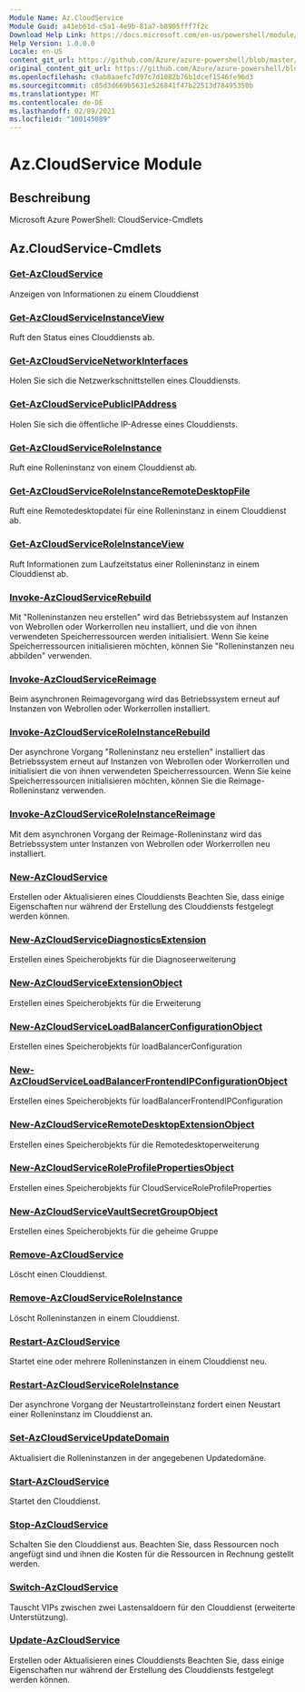 ```yaml
---
Module Name: Az.CloudService
Module Guid: a41eb61d-c5a1-4e9b-81a7-b8905fff7f2c
Download Help Link: https://docs.microsoft.com/en-us/powershell/module/az.cloudservice
Help Version: 1.0.0.0
Locale: en-US
content_git_url: https://github.com/Azure/azure-powershell/blob/master/src/CloudService/help/Az.CloudService.md
original_content_git_url: https://github.com/Azure/azure-powershell/blob/master/src/CloudService/help/Az.CloudService.md
ms.openlocfilehash: c9ab8aaefc7d97c7d1082b76b1dcef1546fe96d3
ms.sourcegitcommit: c05d3d669b5631e526841f47b22513d78495350b
ms.translationtype: MT
ms.contentlocale: de-DE
ms.lasthandoff: 02/09/2021
ms.locfileid: "100145089"
---
```

# Az.CloudService Module
## Beschreibung
Microsoft Azure PowerShell: CloudService-Cmdlets

## Az.CloudService-Cmdlets
### [Get-AzCloudService](Get-AzCloudService.md)
Anzeigen von Informationen zu einem Clouddienst

### [Get-AzCloudServiceInstanceView](Get-AzCloudServiceInstanceView.md)
Ruft den Status eines Clouddiensts ab.

### [Get-AzCloudServiceNetworkInterfaces](Get-AzCloudServiceNetworkInterfaces.md)
Holen Sie sich die Netzwerkschnittstellen eines Clouddiensts.

### [Get-AzCloudServicePublicIPAddress](Get-AzCloudServicePublicIPAddress.md)
Holen Sie sich die öffentliche IP-Adresse eines Clouddiensts.

### [Get-AzCloudServiceRoleInstance](Get-AzCloudServiceRoleInstance.md)
Ruft eine Rolleninstanz von einem Clouddienst ab.

### [Get-AzCloudServiceRoleInstanceRemoteDesktopFile](Get-AzCloudServiceRoleInstanceRemoteDesktopFile.md)
Ruft eine Remotedesktopdatei für eine Rolleninstanz in einem Clouddienst ab.

### [Get-AzCloudServiceRoleInstanceView](Get-AzCloudServiceRoleInstanceView.md)
Ruft Informationen zum Laufzeitstatus einer Rolleninstanz in einem Clouddienst ab.

### [Invoke-AzCloudServiceRebuild](Invoke-AzCloudServiceRebuild.md)
Mit "Rolleninstanzen neu erstellen" wird das Betriebssystem auf Instanzen von Webrollen oder Workerrollen neu installiert, und die von ihnen verwendeten Speicherressourcen werden initialisiert.
Wenn Sie keine Speicherressourcen initialisieren möchten, können Sie "Rolleninstanzen neu abbilden" verwenden.

### [Invoke-AzCloudServiceReimage](Invoke-AzCloudServiceReimage.md)
Beim asynchronen Reimagevorgang wird das Betriebssystem erneut auf Instanzen von Webrollen oder Workerrollen installiert.

### [Invoke-AzCloudServiceRoleInstanceRebuild](Invoke-AzCloudServiceRoleInstanceRebuild.md)
Der asynchrone Vorgang "Rolleninstanz neu erstellen" installiert das Betriebssystem erneut auf Instanzen von Webrollen oder Workerrollen und initialisiert die von ihnen verwendeten Speicherressourcen.
Wenn Sie keine Speicherressourcen initialisieren möchten, können Sie die Reimage-Rolleninstanz verwenden.

### [Invoke-AzCloudServiceRoleInstanceReimage](Invoke-AzCloudServiceRoleInstanceReimage.md)
Mit dem asynchronen Vorgang der Reimage-Rolleninstanz wird das Betriebssystem unter Instanzen von Webrollen oder Workerrollen neu installiert.

### [New-AzCloudService](New-AzCloudService.md)
Erstellen oder Aktualisieren eines Clouddiensts
Beachten Sie, dass einige Eigenschaften nur während der Erstellung des Clouddiensts festgelegt werden können.

### [New-AzCloudServiceDiagnosticsExtension](New-AzCloudServiceDiagnosticsExtension.md)
Erstellen eines Speicherobjekts für die Diagnoseerweiterung

### [New-AzCloudServiceExtensionObject](New-AzCloudServiceExtensionObject.md)
Erstellen eines Speicherobjekts für die Erweiterung

### [New-AzCloudServiceLoadBalancerConfigurationObject](New-AzCloudServiceLoadBalancerConfigurationObject.md)
Erstellen eines Speicherobjekts für loadBalancerConfiguration

### [New-AzCloudServiceLoadBalancerFrontendIPConfigurationObject](New-AzCloudServiceLoadBalancerFrontendIPConfigurationObject.md)
Erstellen eines Speicherobjekts für loadBalancerFrontendIPConfiguration

### [New-AzCloudServiceRemoteDesktopExtensionObject](New-AzCloudServiceRemoteDesktopExtensionObject.md)
Erstellen eines Speicherobjekts für die Remotedesktoperweiterung

### [New-AzCloudServiceRoleProfilePropertiesObject](New-AzCloudServiceRoleProfilePropertiesObject.md)
Erstellen eines Speicherobjekts für CloudServiceRoleProfileProperties

### [New-AzCloudServiceVaultSecretGroupObject](New-AzCloudServiceVaultSecretGroupObject.md)
Erstellen eines Speicherobjekts für die geheime Gruppe

### [Remove-AzCloudService](Remove-AzCloudService.md)
Löscht einen Clouddienst.

### [Remove-AzCloudServiceRoleInstance](Remove-AzCloudServiceRoleInstance.md)
Löscht Rolleninstanzen in einem Clouddienst.

### [Restart-AzCloudService](Restart-AzCloudService.md)
Startet eine oder mehrere Rolleninstanzen in einem Clouddienst neu.

### [Restart-AzCloudServiceRoleInstance](Restart-AzCloudServiceRoleInstance.md)
Der asynchrone Vorgang der Neustartrolleinstanz fordert einen Neustart einer Rolleninstanz im Clouddienst an.

### [Set-AzCloudServiceUpdateDomain](Set-AzCloudServiceUpdateDomain.md)
Aktualisiert die Rolleninstanzen in der angegebenen Updatedomäne.

### [Start-AzCloudService](Start-AzCloudService.md)
Startet den Clouddienst.

### [Stop-AzCloudService](Stop-AzCloudService.md)
Schalten Sie den Clouddienst aus.
Beachten Sie, dass Ressourcen noch angefügt sind und ihnen die Kosten für die Ressourcen in Rechnung gestellt werden.

### [Switch-AzCloudService](Switch-AzCloudService.md)
Tauscht VIPs zwischen zwei Lastensaldoern für den Clouddienst (erweiterte Unterstützung).

### [Update-AzCloudService](Update-AzCloudService.md)
Erstellen oder Aktualisieren eines Clouddiensts
Beachten Sie, dass einige Eigenschaften nur während der Erstellung des Clouddiensts festgelegt werden können.

